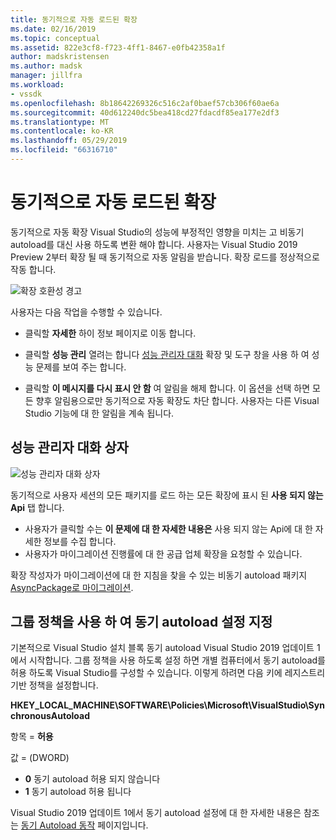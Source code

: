 ```yaml
---
title: 동기적으로 자동 로드된 확장
ms.date: 02/16/2019
ms.topic: conceptual
ms.assetid: 822e3cf8-f723-4ff1-8467-e0fb42358a1f
author: madskristensen
ms.author: madsk
manager: jillfra
ms.workload:
- vssdk
ms.openlocfilehash: 8b18642269326c516c2af0baef57cb306f60ae6a
ms.sourcegitcommit: 40d612240dc5bea418cd27fdacdf85ea177e2df3
ms.translationtype: MT
ms.contentlocale: ko-KR
ms.lasthandoff: 05/29/2019
ms.locfileid: "66316710"
---
```

# <a name="synchronously-autoloaded-extensions"></a>동기적으로 자동 로드된 확장

동기적으로 자동 확장 Visual Studio의 성능에 부정적인 영향을 미치는 고 비동기 autoload를 대신 사용 하도록 변환 해야 합니다. 사용자는 Visual Studio 2019 Preview 2부터 확장 될 때 동기적으로 자동 알림을 받습니다. 확장 로드를 정상적으로 작동 합니다.

![확장 호환성 경고](media/extension-compatibility-warning.png)

사용자는 다음 작업을 수행할 수 있습니다.

- 클릭할 **자세한** 하이 정보 페이지로 이동 합니다.

- 클릭할 **성능 관리** 열려는 합니다 [성능 관리자 대화](#performance-manager-dialog) 확장 및 도구 창을 사용 하 여 성능 문제를 보여 주는 합니다.

- 클릭할 **이 메시지를 다시 표시 안 함** 여 알림을 해제 합니다. 이 옵션을 선택 하면 모든 향후 알림용으로만 동기적으로 자동 확장도 차단 합니다. 사용자는 다른 Visual Studio 기능에 대 한 알림을 계속 됩니다.

## <a name="performance-manager-dialog"></a>성능 관리자 대화 상자

![성능 관리자 대화 상자](media/performance-manager.png)

동기적으로 사용자 세션의 모든 패키지를 로드 하는 모든 확장에 표시 된 **사용 되지 않는 Api** 탭 합니다.

* 사용자가 클릭할 수는 **이 문제에 대 한 자세한 내용은** 사용 되지 않는 Api에 대 한 자세한 정보를 수집 합니다.
* 사용자가 마이그레이션 진행률에 대 한 공급 업체 확장을 요청할 수 있습니다.

확장 작성자가 마이그레이션에 대 한 지침을 찾을 수 있는 비동기 autoload 패키지 [AsyncPackage로 마이그레이션](https://github.com/Microsoft/VSSDK-Extensibility-Samples/tree/master/AsyncPackageMigration).

## <a name="specify-synchronous-autoload-settings-using-group-policy"></a>그룹 정책을 사용 하 여 동기 autoload 설정 지정

기본적으로 Visual Studio 설치 블록 동기 autoload Visual Studio 2019 업데이트 1에서 시작합니다. 그룹 정책을 사용 하도록 설정 하면 개별 컴퓨터에서 동기 autoload를 허용 하도록 Visual Studio를 구성할 수 있습니다. 이렇게 하려면 다음 키에 레지스트리 기반 정책을 설정합니다.

**HKEY_LOCAL_MACHINE\SOFTWARE\Policies\Microsoft\VisualStudio\SynchronousAutoload**

항목 = **허용**

값 = (DWORD)
* **0** 동기 autoload 허용 되지 않습니다
* **1** 동기 autoload 허용 됩니다

Visual Studio 2019 업데이트 1에서 동기 autoload 설정에 대 한 자세한 내용은 참조는 [동기 Autoload 동작](https://aka.ms/AA52xzw) 페이지입니다.
